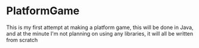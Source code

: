 # PlatformGame
This is my first attempt at making a platform game, this will be done in Java, and at the minute I'm not planning on using any libraries, it will all be written from scratch
